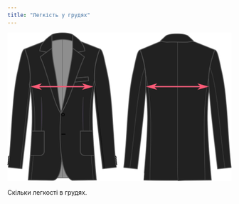 ```yaml
---
title: "Легкість у грудях"
---
```


![Легкість у грудях](chestease.svg)

Скільки легкості в грудях.




